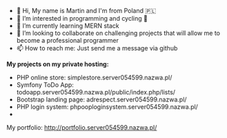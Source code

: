 - 👋 Hi, My name is Martin and I'm from Poland 🇵🇱
- 👀 I’m interested in programming and cycling 🚴
- 🌱 I’m currently learning MERN stack
- 💞️ I’m looking to collaborate on challenging projects that will allow me to become a professional programmer
- 📫 How to reach me: Just send me a message via github

**My projects on my private hosting:**
- PHP online store: simplestore.server054599.nazwa.pl/
- Symfony ToDo App: todoapp.server054599.nazwa.pl/public/index.php/lists/
- Bootstrap landing page: adrespect.server054599.nazwa.pl/
- PHP login system: phpooploginsystem.server054599.nazwa.pl/
- 

My portfolio: http://portfolio.server054599.nazwa.pl/

<!---
PyCoderPL/PyCoderPL is a ✨ special ✨ repository because its `README.md` (this file) appears on your GitHub profile.
You can click the Preview link to take a look at your changes.
--->
